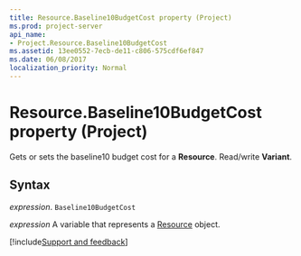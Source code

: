```yaml
---
title: Resource.Baseline10BudgetCost property (Project)
ms.prod: project-server
api_name:
- Project.Resource.Baseline10BudgetCost
ms.assetid: 13ee0552-7ecb-de11-c806-575cdf6ef847
ms.date: 06/08/2017
localization_priority: Normal
---
```



# Resource.Baseline10BudgetCost property (Project)

Gets or sets the baseline10 budget cost for a  **Resource**. Read/write **Variant**.


## Syntax

_expression_. `Baseline10BudgetCost`

_expression_ A variable that represents a [Resource](./Project.Resource.md) object.

[!include[Support and feedback](~/includes/feedback-boilerplate.md)]